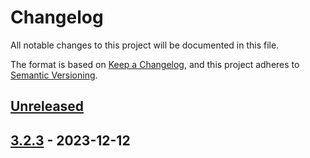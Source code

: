 # Changelog

All notable changes to this project will be documented in this file.

The format is based on [Keep a Changelog](https://keepachangelog.com/en/1.1.0/), and this project adheres
to [Semantic Versioning](https://semver.org/spec/v3.2.3.html).

## [Unreleased]

[Unreleased]: https://github.com/rjdemetra/rjd3toolkit/compare/v3.2.3...HEAD

## [3.2.3] - 2023-12-12

[3.2.3]: https://github.com/rjdemetra/rjd3toolkit/releases/tag/v3.2.3
 
